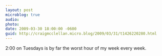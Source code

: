 ```yaml
---
layout: post
microblog: true
audio: 
photo: 
date: 2009-03-30 18:00:00 -0600
guid: http://craigmcclellan.micro.blog/2009/03/31/t1426220280.html
---
```

2:00 on Tuesdays is by far the worst hour of my week every week.
